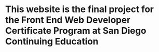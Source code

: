 # This website is the final project for the Front End Web Developer Certificate Program at San Diego Continuing Education
